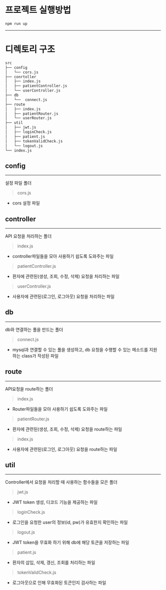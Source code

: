 # 프로젝트 실행방법
```
npm run up
```
* * *

# 디렉토리 구조

```bash
src
├── config
│   └── cors.js
├── conrtoller
│   ├── index.js
│   ├── patientController.js
│   └── userController.js
├── db
│   └──  connect.js
├── route
│   ├── index.js
│   ├── patientRouter.js
│   └── userRouter.js
├── util
│   ├── jwt.js
│   ├── loginCheck.js
│   ├── patient.js
│   ├── tokenValidCheck.js
│   └── logout.js
└── index.js
``` 
## config
---
설정 파일 폴더
> cors.js
- cors 설정 파일

## controller
---
API 요청을 처리하는 폴더
> index.js
- controller파일들을 모아 사용하기 쉽도록 도와주는 파일
> patientController.js
- 환자에 관련된(생성, 조회, 수정, 삭제) 요청을 처리하는 파일
> userController.js
- 사용자에 관련된(로그인, 로그아웃) 요청을 처리하는 파일

## db
---
db와 연결하는 풀을 만드는 폴더
> connect.js
- mysql과 연결할 수 있는 풀을 생성하고, db 요청을 수행할 수 있는 메소드를 지원하는 class가 작성된 파일

## route
---
API요청을 route하는 폴더
> index.js
- Router파일들을 모아 사용하기 쉽도록 도와주는 파일
> patientRouter.js
- 환자에 관련된(생성, 조회, 수정, 삭제) 요청을 route하는 파일
> index.js
- 사용자에 관련된(로그인, 로그아웃) 요청을 route하는 파일

## util
---
Controller에서 요청을 처리할 때 사용하는 함수들을 모은 폴더
> jwt.js
- JWT token 생성, 디코드 기능을 제공하는 파일
> loginCheck.js
- 로그인을 요청한 user의 정보(id, pw)가 유효한지 확인하는 파일
> logout.js
- JWT token을 무효화 하기 위해 db에 해당 토큰을 저장하는 파일
> patient.js
- 환자의 삽입, 삭제, 갱신, 조회를 처리하는 파일
> tokenValidCheck.js
- 로그아웃으로 인해 무효화된 토큰인지 검사하는 파일
